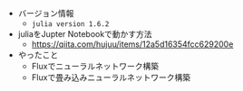 - バージョン情報  
  - `julia version 1.6.2`
- juliaをJupter Notebookで動かす方法  
  - https://qiita.com/hujuu/items/12a5d16354fcc629200e  
- やったこと
  - Fluxでニューラルネットワーク構築  
  - Fluxで畳み込みニューラルネットワーク構築